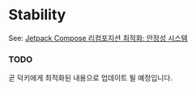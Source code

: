 # Stability

See: [Jetpack Compose 리컴포지션 최적화: 안정성 시스템](https://sungbin.land/a-deep-dive-into-jetpack-compose-stability-38b5b109da71)

### TODO

곧 덕키에게 최적화된 내용으로 업데이트 될 예정입니다.
